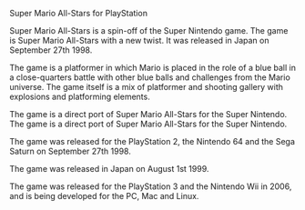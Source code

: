 
Super Mario All-Stars for PlayStation

Super Mario All-Stars is a spin-off of the Super Nintendo game. The game is Super Mario All-Stars with a new twist. It was released in Japan on September 27th 1998.

The game is a platformer in which Mario is placed in the role of a blue ball in a close-quarters battle with other blue balls and challenges from the Mario universe. The game itself is a mix of platformer and shooting gallery with explosions and platforming elements.

The game is a direct port of Super Mario All-Stars for the Super Nintendo. The game is a direct port of Super Mario All-Stars for the Super Nintendo.

The game was released for the PlayStation 2, the Nintendo 64 and the Sega Saturn on September 27th 1998.

The game was released in Japan on August 1st 1999.

The game was released for the PlayStation 3 and the Nintendo Wii in 2006, and is being developed for the PC, Mac and Linux.

